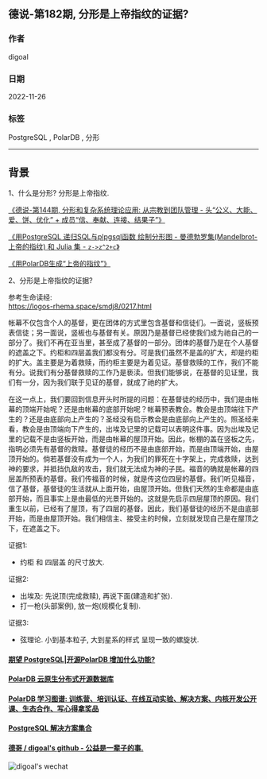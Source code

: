 ## 德说-第182期, 分形是上帝指纹的证据?      
                                        
### 作者                                        
digoal                                        
                                        
### 日期                                        
2022-11-26                                     
                                        
### 标签                                        
PostgreSQL , PolarDB , 分形                    
                                        
----                                        
                                        
## 背景       
1、什么是分形? 分形是上帝指纹.  
  
[《德说-第144期, 分形和复杂系统理论应用: 从宗教到团队管理 - 头“公义、大能、爱、饼、优化” + 成员“信、奉献、连接、结果子”》](../202209/20220916_02.md)    
  
[《用PostgreSQL 递归SQL与plpgsql函数 绘制分形图 - 曼德勃罗集(Mandelbrot-上帝的指纹) 和 Julia 集 - `z->z^2+c`》](../202208/20220818_02.md)    
  
[《用PolarDB生成“上帝的指纹”》](../202209/20220908_03.md)    
  
2、分形是上帝指纹的证据?   
  
参考生命读经:   
https://logos-rhema.space/smdj8/0217.html  
  
帐幕不仅包含个人的基督，更在团体的方式里包含基督和信徒们。一面说，竖板预表信徒；另一面说，竖板也与基督有关。原因乃是基督已经使我们成为祂自己的一部分了。我们不再在亚当里，甚至成了基督的一部分。团体的基督乃是在个人基督的遮盖之下。约柜和四层盖我们都没有分。可是我们虽然不是盖的扩大，却是约柜的扩大。盖主要是为着救赎，而约柜主要是为着见证。基督救赎的工作，我们不能有分。说我们有分基督救赎的工作乃是亵渎。但我们能够说，在基督的见证里，我们有一分，因为我们联于见证的基督，就成了祂的扩大。  
  
在这一点上，我们要回到信息开头时所提的问题：在基督徒的经历中，我们是由帐幕的顶端开始呢？还是由帐幕的底部开始呢？帐幕预表教会。教会是由顶端往下产生的？还是由底部向上产生的？圣经没有启示教会是由底部向上产生的。照圣经来看，教会是由顶端向下产生的，出埃及记里的记载可以表明这件事。因为出埃及记里的记载不是由竖板开始，而是由帐幕的屋顶开始。因此，帐棚的盖在竖板之先，指明必须先有基督的救赎。基督徒的经历不是由底部开始，而是由顶端开始，由屋顶开始的。倘若基督没有成为一个人，为我们的罪死在十字架上，完成救赎，达到神的要求，并抵挡仇敌的攻击，我们就无法成为神的子民。福音的确就是帐幕的四层盖所预表的基督。我们传福音的时候，就是传这位四层的基督。我们听见福音，信了基督，基督徒的生活就从上面开始，由屋顶开始。但我们天然的生命都是由底部开始，而且事实上是由最低的光景开始的。这就是先启示四层屋顶的原因。我们重生以前，已经有了屋顶，有了四层的基督。因此，我们基督徒的经历不是由底部开始，而是由屋顶开始。我们相信主、接受主的时候，立刻就发现自己是在屋顶之下，在遮盖之下。  
  
证据1:   
- 约柜 和 四层盖 的尺寸放大.   
  
证据2:  
- 出埃及: 先说顶(完成救赎), 再说下面(建造和扩张).    
- 打一枪(头部案例), 放一炮(规模化复制).    
  
证据3:  
- 弦理论. 小到基本粒子, 大到星系的样式 呈现一致的螺旋状.    
  
  
  
#### [期望 PostgreSQL|开源PolarDB 增加什么功能?](https://github.com/digoal/blog/issues/76 "269ac3d1c492e938c0191101c7238216")
  
  
#### [PolarDB 云原生分布式开源数据库](https://github.com/ApsaraDB "57258f76c37864c6e6d23383d05714ea")
  
  
#### [PolarDB 学习图谱: 训练营、培训认证、在线互动实验、解决方案、内核开发公开课、生态合作、写心得拿奖品](https://www.aliyun.com/database/openpolardb/activity "8642f60e04ed0c814bf9cb9677976bd4")
  
  
#### [PostgreSQL 解决方案集合](https://yq.aliyun.com/topic/118 "40cff096e9ed7122c512b35d8561d9c8")
  
  
#### [德哥 / digoal's github - 公益是一辈子的事.](https://github.com/digoal/blog/blob/master/README.md "22709685feb7cab07d30f30387f0a9ae")
  
  
![digoal's wechat](../pic/digoal_weixin.jpg "f7ad92eeba24523fd47a6e1a0e691b59")
  
